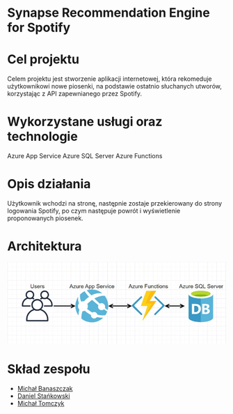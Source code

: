 # Synapse Recommendation Engine for Spotify

Cel projektu 
====
Celem projektu jest stworzenie aplikacji internetowej, która rekomeduje użytkownikowi nowe piosenki, na podstawie ostatnio słuchanych utworów, korzystając z API zapewnianego przez Spotify.

Wykorzystane usługi oraz technologie
====
Azure App Service
Azure SQL Server
Azure Functions

Opis działania
====
Użytkownik wchodzi na stronę, następnie zostaje przekierowany do strony logowania Spotify, po czym następuje powrót i wyświetlenie proponowanych piosenek.

Architektura
====
![architecture](/img/architecture-diagram.jpg)

Skład zespołu
====
* [Michał Banaszczak](https://github.com/mihawb)
* [Daniel Stańkowski](https://github.com/Daniel-Stankowski)
* [Michał Tomczyk](https://github.com/KiczuPL)

